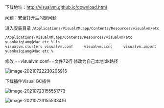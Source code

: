 下载地址：http://visualvm.github.io/download.html

问题：安全打开后闪退问题

进入安装目录 `/Applications/VisualVM.app/Contents/Resources/visualvm/etc`

```sh
/Applications/VisualVM.app/Contents/Resources/visualvm/etc
yuankaiqiang@Mac etc % ls
visualvm.clusters visualvm.conf     visualvm.icns     visualvm.import
yuankaiqiang@Mac etc %   
```

修改 ==visualvm.conf==文件72行 修改为自己本地jdk路径

![image-20210722230205916](https://file-ykq.oss-cn-shanghai.aliyuncs.com/img/20210722230205.png)

下载插件Visual GC插件

![image-20210723155551773](https://file-ykq.oss-cn-shanghai.aliyuncs.com/img/20210723155551.png)

![image-20210723155533416](https://file-ykq.oss-cn-shanghai.aliyuncs.com/img/20210723155533.png)
